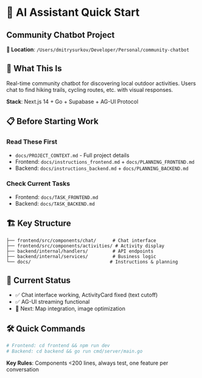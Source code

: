 # 🚀 AI Assistant Quick Start
## Community Chatbot Project

**📍 Location**: `/Users/dmitrysurkov/Developer/Personal/community-chatbot`

## 🎯 What This Is
Real-time community chatbot for discovering local outdoor activities. Users chat to find hiking trails, cycling routes, etc. with visual responses.

**Stack**: Next.js 14 + Go + Supabase + AG-UI Protocol

## 📋 Before Starting Work

### **Read These First**
- `docs/PROJECT_CONTEXT.md` - Full project details
- Frontend: `docs/instructions_frontend.md` + `docs/PLANNING_FRONTEND.md`  
- Backend: `docs/instructions_backend.md` + `docs/PLANNING_BACKEND.md`

### **Check Current Tasks**
- Frontend: `docs/TASK_FRONTEND.md`
- Backend: `docs/TASK_BACKEND.md`

## 🏗️ Key Structure
```
├── frontend/src/components/chat/      # Chat interface
├── frontend/src/components/activities/ # Activity display
├── backend/internal/handlers/         # API endpoints
├── backend/internal/services/         # Business logic
└── docs/                             # Instructions & planning
```

## 🎨 Current Status
- ✅ Chat interface working, ActivityCard fixed (text cutoff)
- ✅ AG-UI streaming functional  
- 🔄 Next: Map integration, image optimization

## 🛠️ Quick Commands
```bash
# Frontend: cd frontend && npm run dev
# Backend: cd backend && go run cmd/server/main.go
```

**Key Rules**: Components <200 lines, always test, one feature per conversation

